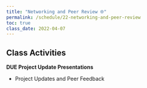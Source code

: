 ```yaml
---
title: "Networking and Peer Review 🌐"
permalink: /schedule/22-networking-and-peer-review
toc: true
class_date: 2022-04-07
---
```


## Class Activities

**DUE Project Update Presentations**

- Project Updates and Peer Feedback
